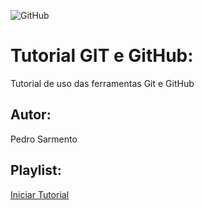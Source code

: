 ![GitHub](https://img.shields.io/github/license/pesarmento/GitGitHub)
# Tutorial GIT e GitHub:
Tutorial de uso das ferramentas Git e GitHub
## Autor:
 Pedro Sarmento
## Playlist:
[Iniciar Tutorial](https://joseassis.com.br/cursos/gitegithub.html)
